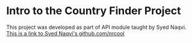 # Intro to the Country Finder Project

This project was developed as part of API module taught by Syed Naqvi. [This is a link to Syed Naqvi's github.com/nrcool](https://github.com/nrcool)

